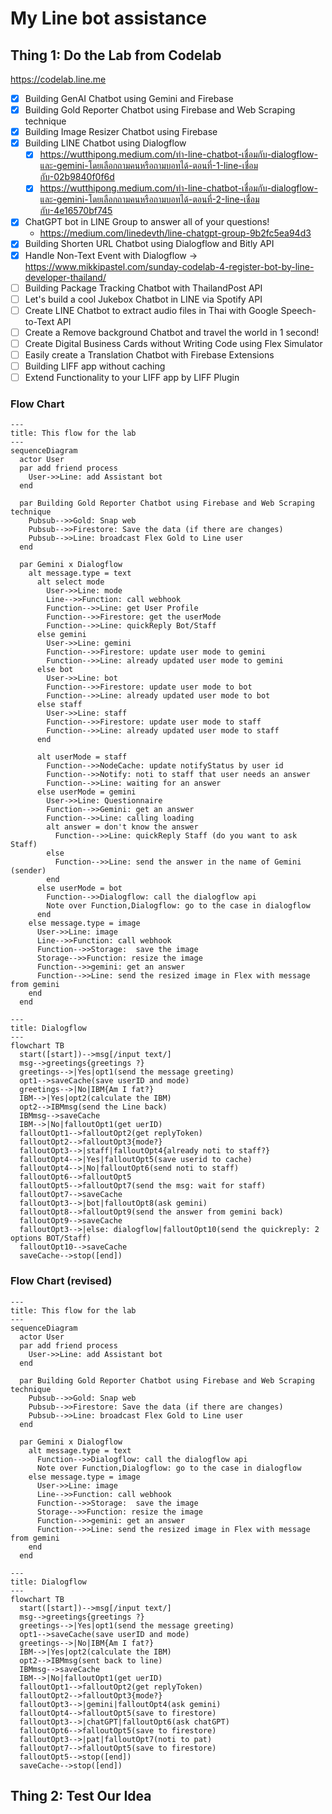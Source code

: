 # My Line bot assistance

## Thing 1: Do the Lab from Codelab

<https://codelab.line.me>

- [x] Building GenAI Chatbot using Gemini and Firebase
- [x] Building Gold Reporter Chatbot using Firebase and Web Scraping technique
- [x] Building Image Resizer Chatbot using Firebase
- [x] Building LINE Chatbot using Dialogflow
  - [x] <https://wutthipong.medium.com/ทำ-line-chatbot-เชื่อมกับ-dialogflow-และ-gemini-โดยเลือกถามคนหรือถามบอทได้-ตอนที่-1-line-เชื่อมกับ-02b9840f0f6d>
  - [x] <https://wutthipong.medium.com/ทำ-line-chatbot-เชื่อมกับ-dialogflow-และ-gemini-โดยเลือกถามคนหรือถามบอทได้-ตอนที่-2-line-เชื่อมกับ-4e16570bf745>
- [x] ChatGPT bot in LINE Group to answer all of your questions!
  - <https://medium.com/linedevth/line-chatgpt-group-9b2fc5ea94d3>
- [x] Building Shorten URL Chatbot using Dialogflow and Bitly API
- [x] Handle Non-Text Event with Dialogflow -> <https://www.mikkipastel.com/sunday-codelab-4-register-bot-by-line-developer-thailand/>
- [ ] Building Package Tracking Chatbot with ThailandPost API
- [ ] Let's build a cool Jukebox Chatbot in LINE via Spotify API
- [ ] Create LINE Chatbot to extract audio files in Thai with Google Speech-to-Text API
- [ ] Create a Remove background Chatbot and travel the world in 1 second!
- [ ] Create Digital Business Cards without Writing Code using Flex Simulator
- [ ] Easily create a Translation Chatbot with Firebase Extensions
- [ ] Building LIFF app without caching
- [ ] Extend Functionality to your LIFF app by LIFF Plugin

### Flow Chart

```mermaid
---
title: This flow for the lab
---
sequenceDiagram
  actor User
  par add friend process
    User->>Line: add Assistant bot
  end

  par Building Gold Reporter Chatbot using Firebase and Web Scraping technique
    Pubsub-->>Gold: Snap web
    Pubsub-->>Firestore: Save the data (if there are changes)
    Pubsub-->>Line: broadcast Flex Gold to Line user
  end

  par Gemini x Dialogflow
    alt message.type = text
      alt select mode
        User->>Line: mode
        Line-->>Function: call webhook
        Function-->>Line: get User Profile
        Function-->>Firestore: get the userMode
        Function-->>Line: quickReply Bot/Staff
      else gemini
        User->>Line: gemini
        Function-->>Firestore: update user mode to gemini
        Function-->>Line: already updated user mode to gemini
      else bot
        User->>Line: bot
        Function-->>Firestore: update user mode to bot
        Function-->>Line: already updated user mode to bot
      else staff
        User->>Line: staff
        Function-->>Firestore: update user mode to staff
        Function-->>Line: already updated user mode to staff
      end

      alt userMode = staff
        Function-->>NodeCache: update notifyStatus by user id
        Function-->>Notify: noti to staff that user needs an answer
        Function-->>Line: waiting for an answer
      else userMode = gemini
        User->>Line: Questionnaire
        Function-->>Gemini: get an answer
        Function-->>Line: calling loading
        alt answer = don't know the answer
          Function-->>Line: quickReply Staff (do you want to ask Staff)
        else
          Function-->>Line: send the answer in the name of Gemini (sender)
        end
      else userMode = bot
        Function-->>Dialogflow: call the dialogflow api
        Note over Function,Dialogflow: go to the case in dialogflow
      end
    else message.type = image
      User->>Line: image
      Line-->>Function: call webhook
      Function-->>Storage:  save the image
      Storage-->>Function: resize the image
      Function-->>gemini: get an answer
      Function-->>Line: send the resized image in Flex with message from gemini
    end
  end
```

```mermaid
---
title: Dialogflow
---
flowchart TB
  start([start])-->msg[/input text/]
  msg-->greetings{greetings ?}
  greetings-->|Yes|opt1(send the message greeting)
  opt1-->saveCache(save userID and mode)
  greetings-->|No|IBM{Am I fat?}
  IBM-->|Yes|opt2(calculate the IBM)
  opt2-->IBMmsg(send the Line back)
  IBMmsg-->saveCache
  IBM-->|No|falloutOpt1(get uerID)
  falloutOpt1-->falloutOpt2(get replyToken)
  falloutOpt2-->falloutOpt3{mode?}
  falloutOpt3-->|staff|falloutOpt4{already noti to staff?}
  falloutOpt4-->|Yes|falloutOpt5(save userid to cache)
  falloutOpt4-->|No|falloutOpt6(send noti to staff)
  falloutOpt6-->falloutOpt5
  falloutOpt5-->falloutOpt7(send the msg: wait for staff)
  falloutOpt7-->saveCache
  falloutOpt3-->|bot|falloutOpt8(ask gemini)
  falloutOpt8-->falloutOpt9(send the answer from gemini back)
  falloutOpt9-->saveCache
  falloutOpt3-->|else: dialogflow|falloutOpt10(send the quickreply: 2 options BOT/Staff)
  falloutOpt10-->saveCache
  saveCache-->stop([end])
```

### Flow Chart (revised)

```mermaid
---
title: This flow for the lab
---
sequenceDiagram
  actor User
  par add friend process
    User->>Line: add Assistant bot
  end

  par Building Gold Reporter Chatbot using Firebase and Web Scraping technique
    Pubsub-->>Gold: Snap web
    Pubsub-->>Firestore: Save the data (if there are changes)
    Pubsub-->>Line: broadcast Flex Gold to Line user
  end

  par Gemini x Dialogflow
    alt message.type = text
      Function-->>Dialogflow: call the dialogflow api
      Note over Function,Dialogflow: go to the case in dialogflow
    else message.type = image
      User->>Line: image
      Line-->>Function: call webhook
      Function-->>Storage:  save the image
      Storage-->>Function: resize the image
      Function-->>gemini: get an answer
      Function-->>Line: send the resized image in Flex with message from gemini
    end
  end
```

```mermaid
---
title: Dialogflow
---
flowchart TB
  start([start])-->msg[/input text/]
  msg-->greetings{greetings ?}
  greetings-->|Yes|opt1(send the message greeting)
  opt1-->saveCache(save userID and mode)
  greetings-->|No|IBM{Am I fat?}
  IBM-->|Yes|opt2(calculate the IBM)
  opt2-->IBMmsg(sent back to line)
  IBMmsg-->saveCache
  IBM-->|No|falloutOpt1(get uerID)
  falloutOpt1-->falloutOpt2(get replyToken)
  falloutOpt2-->falloutOpt3{mode?}
  falloutOpt3-->|gemini|falloutOpt4(ask gemini)
  falloutOpt4-->falloutOpt5(save to firestore)
  falloutOpt3-->|chatGPT|falloutOpt6(ask chatGPT)
  falloutOpt6-->falloutOpt5(save to firestore)
  falloutOpt3-->|pat|falloutOpt7(noti to pat)
  falloutOpt7-->falloutOpt5(save to firestore)
  falloutOpt5-->stop([end])
  saveCache-->stop([end])
```

## Thing 2: Test Our Idea
